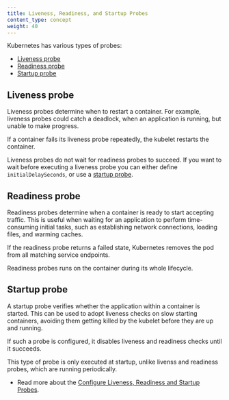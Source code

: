 ```yaml
---
title: Liveness, Readiness, and Startup Probes
content_type: concept
weight: 40
---
```


<!-- overview -->

Kubernetes has various types of probes:

- [Liveness probe](#liveness-probe)
- [Readiness probe](#readiness-probe)
- [Startup probe](#startup-probe)

<!-- body -->

## Liveness probe

Liveness probes determine when to restart a container. For example, liveness probes could catch a deadlock, when an application is running, but unable to make progress.

If a container fails its liveness probe repeatedly, the kubelet restarts the container.

Liveness probes do not wait for readiness probes to succeed. If you want to wait before
executing a liveness probe you can either define `initialDelaySeconds`, or use a
[startup probe](#startup-probe).


## Readiness probe

Readiness probes determine when a container is ready to start accepting traffic. This is useful when waiting for an application to perform time-consuming initial tasks, such as establishing network connections, loading files, and warming caches. 

If the readiness probe returns a failed state, Kubernetes removes the pod from all matching service endpoints.

Readiness probes runs on the container during its whole lifecycle.


## Startup probe

A startup probe verifies whether the application within a container is started. This can be used to adopt liveness checks on slow starting containers, avoiding them getting killed by the kubelet before they are up and running.

If such a probe is configured, it disables liveness and readiness checks until it succeeds.

This type of probe is only executed at startup, unlike livenss and readiness probes, which are running periodically.

* Read more about the [Configure Liveness, Readiness and Startup Probes](/docs/tasks/configure-pod-container/configure-liveness-readiness-startup-probes).
